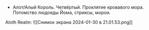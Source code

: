 
- Алот/Алый Король. Четвёртый. Проклятие кровавого мора. Потомство людоеды Йома, стриксы, морои.

Aloth Realm: 
![[Снимок экрана 2024-01-30 в 21.01.53.png]] 
